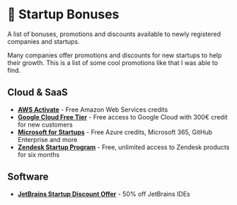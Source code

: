 # 🚀 Startup Bonuses
A list of bonuses, promotions and discounts available to newly registered companies and startups.

Many companies offer promotions and discounts for new startups to help their growth. This is a list of some cool promotions like that I was able to find.

## Cloud & SaaS

* **[AWS Activate](https://aws.amazon.com/activate/)** - Free Amazon Web Services credits
* **[Google Cloud Free Tier](https://cloud.google.com/free)** - Free access to Google Cloud with 300€ credit for new customers
* **[Microsoft for Startups](https://startups.microsoft.com/)** - Free Azure credits, Microsoft 365, GitHub Enterprise and more
* **[Zendesk Startup Program](https://www.zendesk.com/startups/)** - Free, unlimited access to Zendesk products for six months

## Software

* **[JetBrains Startup Discount Offer](https://www.jetbrains.com/store/startups/)** - 50% off JetBrains IDEs
